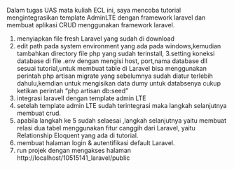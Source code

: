 Dalam tugas UAS mata kuliah ECL ini, saya mencoba tutorial mengintegrasikan template AdminLTE dengan framework laravel dan membuat aplikasi CRUD menggunakan framework laravel. 

1. menyiapkan file fresh Laravel yang sudah di download
2. edit path pada system environment yang ada pada windows,kemudian tambahkan directory file php yang sudah terinstall,
3.setting koneksi database di file .env dengan mengisi host, port,nama database dll sesuai tutorial,untuk membuat table di Laravel bisa menggunakan perintah php artisan migrate yang sebelumnya sudah diatur terlebih dahulu,kemdian untuk mengisikan data dumy untuk databsenya cukup ketikan perintah “php artisan db:seed”
4. integrasi laravell dengan template admin LTE
5. setelah template admin LTE sudah terintegrasi maka langkah selanjutnya membuat crud.
6. apabila langkah ke 5 sudah selaesai ,langkah selanjutnya yaitu membuat relasi dua tabel menggunakan fitur canggih dari Laravel, yaitu Relationship Eloquent yang ada di tutorial.
7. membuat halaman login & autentifikasi default Laravel.
8. run projek dengan mengakses halaman http://localhost/10515141_laravel/public
